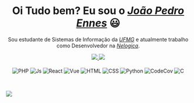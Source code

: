 <div>
  <h1 align="center">Oi Tudo bem? Eu sou o <a href="https://www.linkedin.com/in/joao-pedro-ennes/"><i>João Pedro Ennes</i></a> 😃️</h1>
  <p align="center">Sou estudante de Sistemas de Informação da <a href="https://ufmg.br/"><i>UFMG</i></a> e atualmente trabalho como Desenvolvedor na <a href="https://www.nelogica.com.br/"><i>Nelogica</i></a>.</h2>
</div>


<div align="center" diplay="flex">
  <a href="https://github.com/ennesjp">
    <img height="180em" src="https://github-readme-stats.vercel.app/api?username=ennesjp&include_all_commits=true&count_private=true&show_icons=true&bg_color=30,000328,00458e&title_color=fff&text_color=fff"/>
    <img height="180em" src="https://github-readme-stats.vercel.app/api/top-langs/?username=ennesjp&bg_color=30,000328,00458e&title_color=fff&text_color=fff&hide_border=false&layout=compact"/>
    <!-- <img height="180em" src="https://github-readme-stats.vercel.app/api?username=ennesjp&hide=stars,prs,issues&count_private=true&show_icons=true&bg_color=30,1a2766,ae1b1e,fc9f32&title_color=fff&text_color=fff"/>
    <img height="180em" src="https://github-readme-stats.vercel.app/api/top-langs/?username=ennesjp&bg_color=30,1a2766,ae1b1e,fc9f32&title_color=fff&text_color=fff&hide_border=false&layout=compact"/> -->
  </a>
</div>

<div align="center" valign="top"><br>
  <img align="center" alt="PHP" height="30" width="40" src="https://cdn.jsdelivr.net/gh/devicons/devicon/icons/php/php-plain.svg">
  <img align="center" alt="Js" height="30" width="40" src="https://cdn.jsdelivr.net/gh/devicons/devicon/icons/javascript/javascript-plain.svg">
  <img align="center" alt="React" height="30" width="40" src="https://cdn.jsdelivr.net/gh/devicons/devicon/icons/react/react-original.svg">
  <img align="center" alt="Vue" height="30" width="40" src="https://cdn.jsdelivr.net/gh/devicons/devicon/icons/vuejs/vuejs-original.svg">
  <img align="center" alt="HTML" height="30" width="40" src="https://cdn.jsdelivr.net/gh/devicons/devicon/icons/html5/html5-plain.svg">
  <img align="center" alt="CSS" height="30" width="40" src="https://cdn.jsdelivr.net/gh/devicons/devicon/icons/css3/css3-plain.svg">
  <img align="center" alt="Python" height="30" width="40" src="https://cdn.jsdelivr.net/gh/devicons/devicon/icons/python/python-original.svg">
  <img align="center" alt="CodeCov" height="30" width="40" src="https://cdn.jsdelivr.net/gh/devicons/devicon/icons/codecov/codecov-plain.svg">
  <img align="center" alt="C" height="30" width="40" src="https://cdn.jsdelivr.net/gh/devicons/devicon/icons/c/c-original.svg">
</div><br>

##
  
<div> 
  <a href="https://www.linkedin.com/in/joao-pedro-ennes" target="_blank"><img src="https://img.shields.io/badge/-LinkedIn-%230077B5?style=for-the-badge&logo=linkedin&logoColor=white" target="_blank"></a> 
</div>

<!--
Comentando cobrinha para correção futura
<div>

  <picture>
    <source media="(prefers-color-scheme: dark)" srcset="https://github.com/ennesjp/ennesjp/blob/output-dark/github-contribution-grid-snake.svg" />
    <source media="(prefers-color-scheme: light)" srcset="https://github.com/ennesjp/ennesjp/blob/output/github-contribution-grid-snake.svg" />
    <img alt="github-snake" src="https://github.com/ennesjp/ennesjp/blob/output/github-contribution-grid-snake.svg" />
  </picture>

</div>
